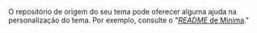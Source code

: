 O repositório de origem do seu tema pode oferecer alguma ajuda na personalização do tema. Por exemplo, consulte o "[_README_ de Minima](https://github.com/jekyll/minima#customizing-templates)."
